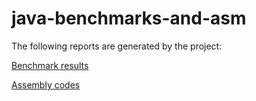 # java-benchmarks-and-asm

The following reports are generated by the project:

<a href="https://github.com/0xaa4eb/java-asm-examples/wiki/Benchmark-results" target="_blank">Benchmark results</a>

<a href="https://github.com/0xaa4eb/java-asm-examples/wiki/Assembly-code-report" target="_blank">Assembly codes</a>
